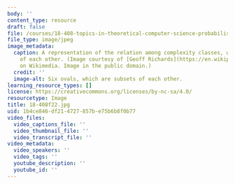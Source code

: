 ```yaml
---
body: ''
content_type: resource
draft: false
file: /courses/18-408-topics-in-theoretical-computer-science-probabilistically-checkable-proofs-fall-2022/18-408f22.jpg
file_type: image/jpeg
image_metadata:
  caption: A representation of the relation among complexity classes, which are subsets
    of each other. (Image courtesy of [Geoff Richards](https://en.wikipedia.org/wiki/User:Qef)
    on Wikimedia. Image in the public domain.)
  credit: ''
  image-alt: Six ovals, which are subsets of each other.
learning_resource_types: []
license: https://creativecommons.org/licenses/by-nc-sa/4.0/
resourcetype: Image
title: 18-408f22.jpg
uid: 1b4ce846-df21-4727-857b-e75b6b8f0b77
video_files:
  video_captions_file: ''
  video_thumbnail_file: ''
  video_transcript_file: ''
video_metadata:
  video_speakers: ''
  video_tags: ''
  youtube_description: ''
  youtube_id: ''
---
```

